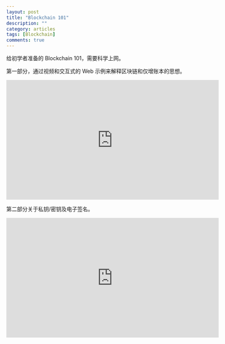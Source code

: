 ```yaml
---
layout: post
title: "Blockchain 101"
description: ""
category: articles
tags: [Blockchain]
comments: true
---
```


给初学者准备的 Blockchain 101，需要科学上网。

第一部分，通过视频和交互式的 Web 示例来解释区块链和仅增账本的思想。

<iframe width="560" height="315" src="https://www.youtube.com/embed/_160oMzblY8" frameborder="0" allow="autoplay; encrypted-media" allowfullscreen></iframe>

第二部分关于私钥/密钥及电子签名。

<iframe width="560" height="315" src="https://www.youtube.com/embed/xIDL_akeras" frameborder="0" allow="autoplay; encrypted-media" allowfullscreen></iframe>